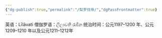 ```yaml
---
{"dg-publish":true,"permalink":"/梨罗伐帝/","dgPassFrontmatter":true}
---
```


英语：Līlāvati
僧伽罗语：ලීලාවතී රැජින
统治时间：公元1197–1200 年、公元1209–1210 年以及公元1211–1212年